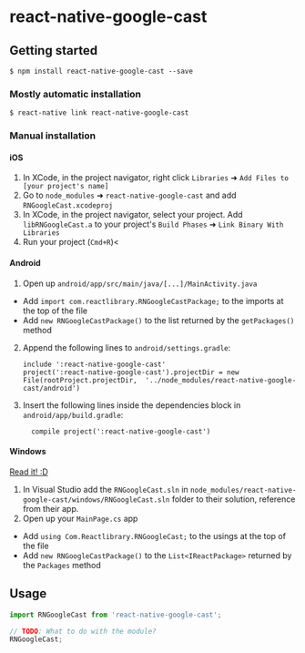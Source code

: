 
# react-native-google-cast

## Getting started

`$ npm install react-native-google-cast --save`

### Mostly automatic installation

`$ react-native link react-native-google-cast`

### Manual installation


#### iOS

1. In XCode, in the project navigator, right click `Libraries` ➜ `Add Files to [your project's name]`
2. Go to `node_modules` ➜ `react-native-google-cast` and add `RNGoogleCast.xcodeproj`
3. In XCode, in the project navigator, select your project. Add `libRNGoogleCast.a` to your project's `Build Phases` ➜ `Link Binary With Libraries`
4. Run your project (`Cmd+R`)<

#### Android

1. Open up `android/app/src/main/java/[...]/MainActivity.java`
  - Add `import com.reactlibrary.RNGoogleCastPackage;` to the imports at the top of the file
  - Add `new RNGoogleCastPackage()` to the list returned by the `getPackages()` method
2. Append the following lines to `android/settings.gradle`:
  	```
  	include ':react-native-google-cast'
  	project(':react-native-google-cast').projectDir = new File(rootProject.projectDir, 	'../node_modules/react-native-google-cast/android')
  	```
3. Insert the following lines inside the dependencies block in `android/app/build.gradle`:
  	```
      compile project(':react-native-google-cast')
  	```

#### Windows
[Read it! :D](https://github.com/ReactWindows/react-native)

1. In Visual Studio add the `RNGoogleCast.sln` in `node_modules/react-native-google-cast/windows/RNGoogleCast.sln` folder to their solution, reference from their app.
2. Open up your `MainPage.cs` app
  - Add `using Com.Reactlibrary.RNGoogleCast;` to the usings at the top of the file
  - Add `new RNGoogleCastPackage()` to the `List<IReactPackage>` returned by the `Packages` method


## Usage
```javascript
import RNGoogleCast from 'react-native-google-cast';

// TODO: What to do with the module?
RNGoogleCast;
```
  